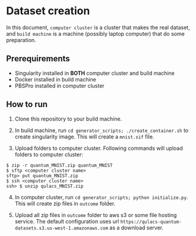 # Dataset creation

In this document, `computer cluster` is a cluster that makes the real dataset, and `build machine` is a machine (possibly laptop computer) that do some preparation.

## Prerequirements
- Singularity installed in **BOTH** computer cluster and build machine
- Docker installed in build machine
- PBSPro installed in computer cluster

## How to run

1. Clone this repository to your build machine.

2. In build machine, run `cd generator_scripts; ./create_container.sh` to create singularity image.
This will create a `mnist.sif` file.

3. Upload folders to computer cluster.
Following commands will upload folders to computer cluster:
```[bash]
$ zip -r quantum_MNIST.zip quantum_MNIST
$ sftp <computer cluster name>
sftp> put quantum_MNIST.zip
$ ssh <computer cluster name>
ssh> $ unzip qulacs_MNIST.zip
```

4. In computer cluster, run `cd generator_scripts; python initialize.py`.
This will create zip files in `outcome` folder.

5. Upload all zip files in `outcome` folder to aws s3 or some file hosting service.
The default configuration uses url `https://qulacs-quantum-datasets.s3.us-west-1.amazonaws.com` as a download server.
